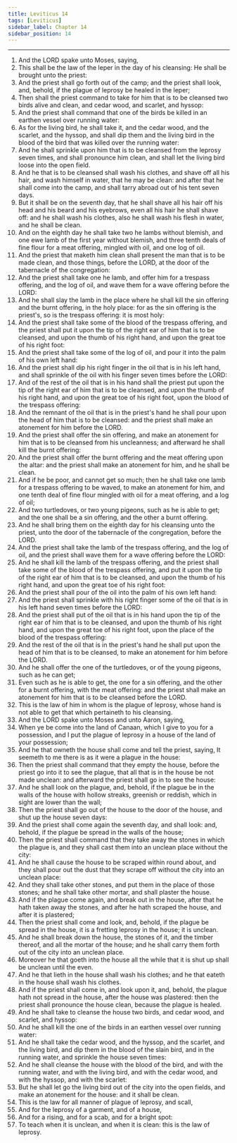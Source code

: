 ```yaml
---
title: Leviticus 14
tags: [Leviticus]
sidebar_label: Chapter 14
sidebar_position: 14
---
```


---
1. And the LORD spake unto Moses, saying,
2. This shall be the law of the leper in the day of his cleansing: He shall be brought unto the priest:
3. And the priest shall go forth out of the camp; and the priest shall look, and, behold, if the plague of leprosy be healed in the leper;
4. Then shall the priest command to take for him that is to be cleansed two birds alive and clean, and cedar wood, and scarlet, and hyssop:
5. And the priest shall command that one of the birds be killed in an earthen vessel over running water:
6. As for the living bird, he shall take it, and the cedar wood, and the scarlet, and the hyssop, and shall dip them and the living bird in the blood of the bird that was killed over the running water:
7. And he shall sprinkle upon him that is to be cleansed from the leprosy seven times, and shall pronounce him clean, and shall let the living bird loose into the open field.
8. And he that is to be cleansed shall wash his clothes, and shave off all his hair, and wash himself in water, that he may be clean: and after that he shall come into the camp, and shall tarry abroad out of his tent seven days.
9. But it shall be on the seventh day, that he shall shave all his hair off his head and his beard and his eyebrows, even all his hair he shall shave off: and he shall wash his clothes, also he shall wash his flesh in water, and he shall be clean.
10. And on the eighth day he shall take two he lambs without blemish, and one ewe lamb of the first year without blemish, and three tenth deals of fine flour for a meat offering, mingled with oil, and one log of oil.
11. And the priest that maketh him clean shall present the man that is to be made clean, and those things, before the LORD, at the door of the tabernacle of the congregation:
12. And the priest shall take one he lamb, and offer him for a trespass offering, and the log of oil, and wave them for a wave offering before the LORD:
13. And he shall slay the lamb in the place where he shall kill the sin offering and the burnt offering, in the holy place: for as the sin offering is the priest's, so is the trespass offering: it is most holy:
14. And the priest shall take some of the blood of the trespass offering, and the priest shall put it upon the tip of the right ear of him that is to be cleansed, and upon the thumb of his right hand, and upon the great toe of his right foot:
15. And the priest shall take some of the log of oil, and pour it into the palm of his own left hand:
16. And the priest shall dip his right finger in the oil that is in his left hand, and shall sprinkle of the oil with his finger seven times before the LORD:
17. And of the rest of the oil that is in his hand shall the priest put upon the tip of the right ear of him that is to be cleansed, and upon the thumb of his right hand, and upon the great toe of his right foot, upon the blood of the trespass offering:
18. And the remnant of the oil that is in the priest's hand he shall pour upon the head of him that is to be cleansed: and the priest shall make an atonement for him before the LORD.
19. And the priest shall offer the sin offering, and make an atonement for him that is to be cleansed from his uncleanness; and afterward he shall kill the burnt offering:
20. And the priest shall offer the burnt offering and the meat offering upon the altar: and the priest shall make an atonement for him, and he shall be clean.
21. And if he be poor, and cannot get so much; then he shall take one lamb for a trespass offering to be waved, to make an atonement for him, and one tenth deal of fine flour mingled with oil for a meat offering, and a log of oil;
22. And two turtledoves, or two young pigeons, such as he is able to get; and the one shall be a sin offering, and the other a burnt offering.
23. And he shall bring them on the eighth day for his cleansing unto the priest, unto the door of the tabernacle of the congregation, before the LORD.
24. And the priest shall take the lamb of the trespass offering, and the log of oil, and the priest shall wave them for a wave offering before the LORD:
25. And he shall kill the lamb of the trespass offering, and the priest shall take some of the blood of the trespass offering, and put it upon the tip of the right ear of him that is to be cleansed, and upon the thumb of his right hand, and upon the great toe of his right foot:
26. And the priest shall pour of the oil into the palm of his own left hand:
27. And the priest shall sprinkle with his right finger some of the oil that is in his left hand seven times before the LORD:
28. And the priest shall put of the oil that is in his hand upon the tip of the right ear of him that is to be cleansed, and upon the thumb of his right hand, and upon the great toe of his right foot, upon the place of the blood of the trespass offering:
29. And the rest of the oil that is in the priest's hand he shall put upon the head of him that is to be cleansed, to make an atonement for him before the LORD.
30. And he shall offer the one of the turtledoves, or of the young pigeons, such as he can get;
31. Even such as he is able to get, the one for a sin offering, and the other for a burnt offering, with the meat offering: and the priest shall make an atonement for him that is to be cleansed before the LORD.
32. This is the law of him in whom is the plague of leprosy, whose hand is not able to get that which pertaineth to his cleansing.
33. And the LORD spake unto Moses and unto Aaron, saying,
34. When ye be come into the land of Canaan, which I give to you for a possession, and I put the plague of leprosy in a house of the land of your possession;
35. And he that owneth the house shall come and tell the priest, saying, It seemeth to me there is as it were a plague in the house:
36. Then the priest shall command that they empty the house, before the priest go into it to see the plague, that all that is in the house be not made unclean: and afterward the priest shall go in to see the house:
37. And he shall look on the plague, and, behold, if the plague be in the walls of the house with hollow streaks, greenish or reddish, which in sight are lower than the wall;
38. Then the priest shall go out of the house to the door of the house, and shut up the house seven days:
39. And the priest shall come again the seventh day, and shall look: and, behold, if the plague be spread in the walls of the house;
40. Then the priest shall command that they take away the stones in which the plague is, and they shall cast them into an unclean place without the city:
41. And he shall cause the house to be scraped within round about, and they shall pour out the dust that they scrape off without the city into an unclean place:
42. And they shall take other stones, and put them in the place of those stones; and he shall take other mortar, and shall plaster the house.
43. And if the plague come again, and break out in the house, after that he hath taken away the stones, and after he hath scraped the house, and after it is plastered;
44. Then the priest shall come and look, and, behold, if the plague be spread in the house, it is a fretting leprosy in the house; it is unclean.
45. And he shall break down the house, the stones of it, and the timber thereof, and all the mortar of the house; and he shall carry them forth out of the city into an unclean place.
46. Moreover he that goeth into the house all the while that it is shut up shall be unclean until the even.
47. And he that lieth in the house shall wash his clothes; and he that eateth in the house shall wash his clothes.
48. And if the priest shall come in, and look upon it, and, behold, the plague hath not spread in the house, after the house was plastered: then the priest shall pronounce the house clean, because the plague is healed.
49. And he shall take to cleanse the house two birds, and cedar wood, and scarlet, and hyssop:
50. And he shall kill the one of the birds in an earthen vessel over running water:
51. And he shall take the cedar wood, and the hyssop, and the scarlet, and the living bird, and dip them in the blood of the slain bird, and in the running water, and sprinkle the house seven times:
52. And he shall cleanse the house with the blood of the bird, and with the running water, and with the living bird, and with the cedar wood, and with the hyssop, and with the scarlet:
53. But he shall let go the living bird out of the city into the open fields, and make an atonement for the house: and it shall be clean.
54. This is the law for all manner of plague of leprosy, and scall,
55. And for the leprosy of a garment, and of a house,
56. And for a rising, and for a scab, and for a bright spot:
57. To teach when it is unclean, and when it is clean: this is the law of leprosy.